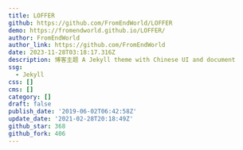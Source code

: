 ```yaml
---
title: LOFFER
github: https://github.com/FromEndWorld/LOFFER
demo: https://fromendworld.github.io/LOFFER/
author: FromEndWorld
author_link: https://github.com/FromEndWorld
date: 2023-11-28T03:18:17.316Z
description: 博客主题 A Jekyll theme with Chinese UI and document
ssg:
  - Jekyll
css: []
cms: []
category: []
draft: false
publish_date: '2019-06-02T06:42:58Z'
update_date: '2021-02-28T20:18:49Z'
github_star: 368
github_fork: 406
---
```

